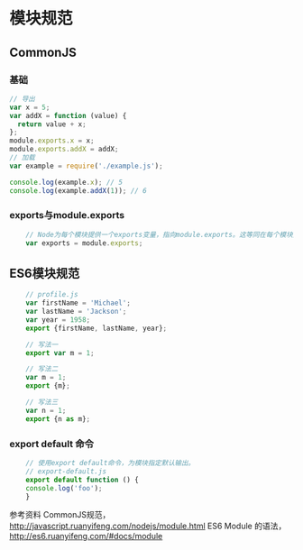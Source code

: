 # 模块规范
## CommonJS
### 基础
```js
// 导出
var x = 5;
var addX = function (value) {
  return value + x;
};
module.exports.x = x;
module.exports.addX = addX;
// 加载
var example = require('./example.js');

console.log(example.x); // 5
console.log(example.addX(1)); // 6
```
### exports与module.exports
```js
    // Node为每个模块提供一个exports变量，指向module.exports。这等同在每个模块头部，有一行这样的命令
    var exports = module.exports;
```
## ES6模块规范
```js
    // profile.js
    var firstName = 'Michael';
    var lastName = 'Jackson';
    var year = 1958;
    export {firstName, lastName, year};

    // 写法一
    export var m = 1;

    // 写法二
    var m = 1;
    export {m};

    // 写法三
    var n = 1;
    export {n as m};

```
### export default 命令
```js
    // 使用export default命令，为模块指定默认输出。
    // export-default.js
    export default function () {
    console.log('foo');
    }
```
参考资料
CommonJS规范，http://javascript.ruanyifeng.com/nodejs/module.html
ES6 Module 的语法，http://es6.ruanyifeng.com/#docs/module